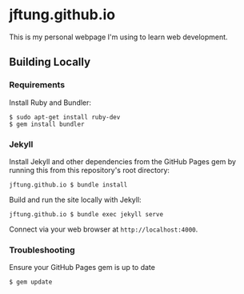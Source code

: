 # jftung.github.io

This is my personal webpage I'm using to learn web development.

## Building Locally

### Requirements

Install Ruby and Bundler:

```
$ sudo apt-get install ruby-dev
$ gem install bundler
```

### Jekyll

Install Jekyll and other dependencies from the GitHub Pages gem by running this
from this repository's root directory:

```
jftung.github.io $ bundle install
```

Build and run the site locally with Jekyll:

```
jftung.github.io $ bundle exec jekyll serve
```

Connect via your web browser at `http://localhost:4000`.

### Troubleshooting

Ensure your GitHub Pages gem is up to date

```
$ gem update
```
